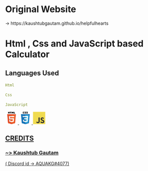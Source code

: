  <h1 > Original Website  </h1>-> https://kaushtubgautam.github.io/helpfulhearts 


<h1> Html , Css and JavaScript based Calculator </h1>


<h2> Languages Used </h2>

```yaml
Html
```

```yaml
Css
```
```yaml
JavaScript
 ```
<a href="https://www.w3.org/html/" target="_blank"> <img src="https://raw.githubusercontent.com/devicons/devicon/master/icons/html5/html5-original-wordmark.svg" alt="html5" width="40" height="40"/>
<a href="https://www.w3schools.com/css/" target="_blank"> <img src="https://raw.githubusercontent.com/devicons/devicon/master/icons/css3/css3-original-wordmark.svg" alt="css3" width="40" height="40"/>
<a href="https://developer.mozilla.org/en-US/docs/Web/JavaScript" target="_blank"> <img src="https://raw.githubusercontent.com/devicons/devicon/master/icons/javascript/javascript-original.svg" alt="javascript" width="40" height="40"/>



<h2> CREDITS </h2>
<h3> ~> Kaushtub Gautam </h3> ( Discord id -> AQUAKG#4077)
